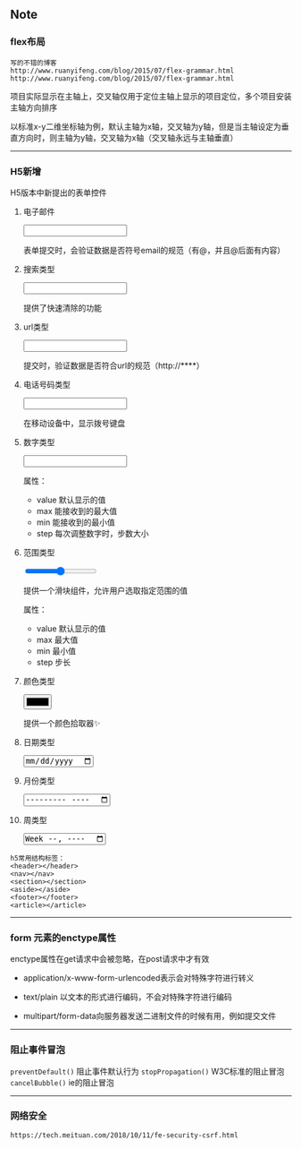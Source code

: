 ## Note

### flex布局

```
写的不错的博客
http://www.ruanyifeng.com/blog/2015/07/flex-grammar.html
http://www.ruanyifeng.com/blog/2015/07/flex-grammar.html
```

项目实际显示在主轴上，交叉轴仅用于定位主轴上显示的项目定位，多个项目安装主轴方向排序

以标准x-y二维坐标轴为例，默认主轴为x轴，交叉轴为y轴，但是当主轴设定为垂直方向时，则主轴为y轴，交叉轴为x轴（交叉轴永远与主轴垂直）



---

### H5新增

H5版本中新提出的表单控件

1. 电子邮件

   <input type="email">

   表单提交时，会验证数据是否符号email的规范（有@，并且@后面有内容）

2. 搜索类型

   <input type="search">

   提供了快速清除的功能

3. url类型

   <input type="url">

   提交时，验证数据是否符合url的规范（http://****）

4. 电话号码类型

   <input type="tel">

   在移动设备中，显示拨号键盘

5. 数字类型

   <input type="number">

   属性：

   - value 默认显示的值
   - max 能接收到的最大值
   - min 能接收到的最小值
   - step 每次调整数字时，步数大小

6. 范围类型

   <input type="range">

   提供一个滑块组件，允许用户选取指定范围的值

   属性：

   - value 默认显示的值
   - max 最大值
   - min 最小值
   - step 步长

7. 颜色类型

   <input type="color">

   提供一个颜色拾取器✨

8. 日期类型

   <input type="date">

9. 月份类型

   <input type="month">

10. 周类型

    <input type="week">

```
h5常用结构标签：
<header></header>
<nav></nav>
<section></section>
<aside></aside>
<footer></footer>
<article></article>
```

----

### form 元素的enctype属性

enctype属性在get请求中会被忽略，在post请求中才有效

- application/x-www-form-urlencoded表示会对特殊字符进行转义

- text/plain 以文本的形式进行编码，不会对特殊字符进行编码

- multipart/form-data向服务器发送二进制文件的时候有用，例如提交文件

----

### 阻止事件冒泡

`preventDefault()` 阻止事件默认行为
`stopPropagation()` W3C标准的阻止冒泡
`cancelBubble()` ie的阻止冒泡

----

### 网络安全

```
https://tech.meituan.com/2018/10/11/fe-security-csrf.html
```

